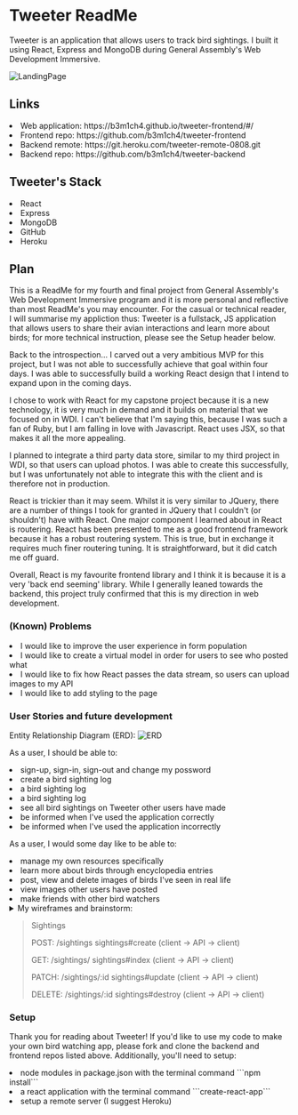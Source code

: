 # Tweeter ReadMe
Tweeter is an application that allows users to track bird sightings. I built it using React, Express and MongoDB during General Assembly's Web Development Immersive.

![LandingPage](https://i.imgur.com/CeYEFs9.png)

## Links
<li>Web application: https://b3m1ch4.github.io/tweeter-frontend/#/</li>
<li>Frontend repo: https://github.com/b3m1ch4/tweeter-frontend</li>
<li>Backend remote: https://git.heroku.com/tweeter-remote-0808.git</li>
<li>Backend repo: https://github.com/b3m1ch4/tweeter-backend</li>

## Tweeter's Stack
<li> React </li>
<li> Express </li>
<li> MongoDB </li>
<li> GitHub </li>
<li> Heroku </li>

## Plan
This is a ReadMe for my fourth and final project from General Assembly's Web Development
Immersive program and it is more personal and reflective than most ReadMe's you may encounter. For the casual or technical reader, I will summarise my appliction thus: Tweeter is a fullstack, JS application that allows users to share their avian interactions and learn more about birds; for more technical instruction, please see the Setup header below.

Back to the introspection... I carved out a very ambitious MVP for this project, but I was not able to successfully achieve that goal within four days. I was able to successfully build a working React design that I intend to expand upon in the coming days.

I chose to work with React for my capstone project because it is a new technology, it
is very much in demand and it builds on material that we focused on in WDI. I can't
believe that I'm saying this, because I was such a fan of Ruby, but I am falling in love
with Javascript. React uses JSX, so that makes it all the more appealing.

I planned to integrate a third party data store, similar to my third project in WDI, so that users can upload photos. I was able to create this successfully, but I was unfortunately not able to integrate this with the client and is therefore not in production.

React is trickier than it may seem. Whilst it is very similar to JQuery, there are a
number of things I took for granted in JQuery that I couldn't (or shouldn't) have with
React. One major component I learned about in React is routering. React has been presented
to me as a good frontend framework because it has a robust routering system. This is true,
but in exchange it requires much finer routering tuning. It is straightforward, but it did
catch me off guard.

Overall, React is my favourite frontend library and I think it is because it is a very 'back end seeming' library. While I generally leaned towards the backend, this project truly confirmed that this is my direction in web development.

### (Known) Problems
  <li> I would like to improve the user experience in form population </li>
  <li> I would like to create a virtual model in order for users to see who posted what </li>
  <li> I would like to fix how React passes the data stream, so users can upload images to my API </li>
  <li> I would like to add styling to the page </li>

### User Stories and future development
Entity Relationship Diagram (ERD):
![ERD](https://i.imgur.com/DTRBLDy.jpg)

As a user, I should be able to:

<li> sign-up, sign-in, sign-out and change my possword </li>
<li> create a bird sighting log </li>
<li> a bird sighting log </li>
<li> a bird sighting log </li>
<li> see all bird sightings on Tweeter other users have made </li>
<li> be informed when I've used the application correctly </li>
<li> be informed when I've used the application incorrectly </li>

As a user, I would some day like to be able to:

<li> manage my own resources specifically </li>
<li> learn more about birds through encyclopedia entries </li>
<li> post, view and delete images of birds I've seen in real life </li>
<li> view images other users have posted </li>
<li> make friends with other bird watchers </li>

<details>
<summary>My wireframes and brainstorm: </summary>

![Brainstorm1](https://i.imgur.com/K8zL3pM.jpg)
![Brainstorm2](https://i.imgur.com/cN5mEgR.jpg)
![Brainstorm3](https://i.imgur.com/4aLzgS7.jpg)
![Brainstorm4](https://i.imgur.com/olnhwvj.jpg)
![Brainstorm5](https://i.imgur.com/PDXRQ0r.jpg)
![Brainstorm6](https://i.imgur.com/teETgQB.jpg)
![Brainstrom7](https://i.imgur.com/Lo4fdg1.jpg)

</details>

<blockquote>
Sightings
<p> POST: /sightings sightings#create (client -> API -> client) </p>
<p> GET: /sightings/ sightings#index (client -> API -> client) </p>
<p> PATCH: /sightings/:id sightings#update (client -> API -> client) </p>
<p> DELETE: /sightings/:id sightings#destroy (client -> API -> client) </p>
</blockquote>

### Setup
Thank you for reading about Tweeter! If you'd like to use my code to make your
own bird watching app, please fork and clone the backend and frontend repos listed
above. Additionally, you'll need to setup:

<li>node modules in package.json with the terminal command ```npm install```</li>
<li>a react application with the terminal command ```create-react-app```</li>
<li>setup a remote server (I suggest Heroku)</li>
